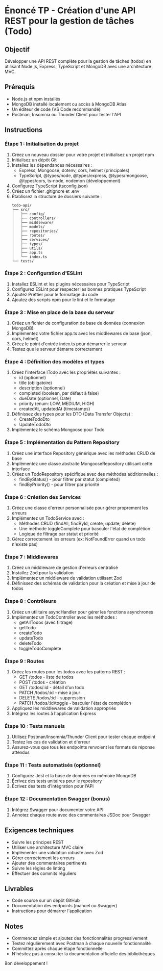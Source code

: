 # Énoncé TP - Création d'une API REST pour la gestion de tâches (Todo)

## Objectif
Développer une API REST complète pour la gestion de tâches (todos) en utilisant Node.js, Express, TypeScript et MongoDB avec une architecture MVC.

## Prérequis
- Node.js et npm installés
- MongoDB installé localement ou accès à MongoDB Atlas
- Un éditeur de code (VS Code recommandé)
- Postman, Insomnia ou Thunder Client pour tester l'API

## Instructions

### Étape 1 : Initialisation du projet
1. Créez un nouveau dossier pour votre projet et initialisez un projet npm
2. Initialisez un dépôt Git
3. Installez les dépendances nécessaires :
   - Express, Mongoose, dotenv, cors, helmet (principales)
   - TypeScript, @types/node, @types/express, @types/mongoose, @types/cors, ts-node, nodemon (développement)
4. Configurez TypeScript (tsconfig.json)
5. Créez un fichier .gitignore et .env
6. Établissez la structure de dossiers suivante :
   ```
   todo-api/
   ├── src/
   │   ├── config/
   │   ├── controllers/
   │   ├── middleware/
   │   ├── models/
   │   ├── repositories/
   │   ├── routes/
   │   ├── services/
   │   ├── types/
   │   ├── utils/
   │   ├── app.ts
   │   └── index.ts
   └── tests/
   ```

### Étape 2 : Configuration d'ESLint
1. Installez ESLint et les plugins nécessaires pour TypeScript
2. Configurez ESLint pour respecter les bonnes pratiques TypeScript
3. Ajoutez Prettier pour le formatage du code
4. Ajoutez des scripts npm pour le lint et le formatage

### Étape 3 : Mise en place de la base du serveur
1. Créez un fichier de configuration de base de données (connexion MongoDB)
2. Implémentez votre fichier app.ts avec les middlewares de base (json, cors, helmet)
3. Créez le point d'entrée index.ts pour démarrer le serveur
4. Testez que le serveur démarre correctement

### Étape 4 : Définition des modèles et types
1. Créez l'interface ITodo avec les propriétés suivantes :
   - id (optionnel)
   - title (obligatoire)
   - description (optionnel)
   - completed (boolean, par défaut à false)
   - dueDate (optionnel, Date)
   - priority (enum: LOW, MEDIUM, HIGH)
   - createdAt, updatedAt (timestamps)
2. Définissez des types pour les DTO (Data Transfer Objects) :
   - CreateTodoDto
   - UpdateTodoDto
3. Implémentez le schéma Mongoose pour Todo

### Étape 5 : Implémentation du Pattern Repository
1. Créez une interface Repository générique avec les méthodes CRUD de base
2. Implémentez une classe abstraite MongooseRepository utilisant cette interface
3. Créez un TodoRepository spécifique avec des méthodes additionnelles :
   - findByStatus() - pour filtrer par statut (completed)
   - findByPriority() - pour filtrer par priorité

### Étape 6 : Création des Services
1. Créez une classe d'erreur personnalisée pour gérer proprement les erreurs
2. Implémentez un TodoService avec :
   - Méthodes CRUD (findAll, findById, create, update, delete)
   - Une méthode toggleComplete pour basculer l'état de complétion
   - Logique de filtrage par statut et priorité
3. Gérez correctement les erreurs (ex: NotFoundError quand un todo n'existe pas)

### Étape 7 : Middlewares
1. Créez un middleware de gestion d'erreurs centralisé
2. Installez Zod pour la validation
3. Implémentez un middleware de validation utilisant Zod
4. Définissez des schémas de validation pour la création et mise à jour de todos

### Étape 8 : Contrôleurs
1. Créez un utilitaire asyncHandler pour gérer les fonctions asynchrones
2. Implémentez un TodoController avec les méthodes :
   - getAllTodos (avec filtrage)
   - getTodo
   - createTodo
   - updateTodo
   - deleteTodo
   - toggleTodoComplete

### Étape 9 : Routes
1. Créez les routes pour les todos avec les patterns REST :
   - GET /todos - liste de todos
   - POST /todos - création
   - GET /todos/:id - détail d'un todo
   - PATCH /todos/:id - mise à jour
   - DELETE /todos/:id - suppression
   - PATCH /todos/:id/toggle - basculer l'état de complétion
2. Appliquez les middlewares de validation appropriés
3. Intégrez les routes à l'application Express

### Étape 10 : Tests manuels
1. Utilisez Postman/Insomnia/Thunder Client pour tester chaque endpoint
2. Testez les cas de validation et d'erreur
3. Assurez-vous que tous les endpoints renvoient les formats de réponse attendus

### Étape 11 : Tests automatisés (optionnel)
1. Configurez Jest et la base de données en mémoire MongoDB
2. Écrivez des tests unitaires pour le repository
3. Écrivez des tests d'intégration pour l'API

### Étape 12 : Documentation Swagger (bonus)
1. Intégrez Swagger pour documenter votre API
2. Annotez chaque route avec des commentaires JSDoc pour Swagger

## Exigences techniques
- Suivre les principes REST
- Utiliser une architecture MVC claire
- Implémenter une validation robuste avec Zod
- Gérer correctement les erreurs
- Ajouter des commentaires pertinents
- Suivre les règles de linting
- Effectuer des commits réguliers

## Livrables
- Code source sur un dépôt GitHub
- Documentation des endpoints (manuel ou Swagger)
- Instructions pour démarrer l'application

## Notes
- Commencez simple et ajoutez des fonctionnalités progressivement
- Testez régulièrement avec Postman à chaque nouvelle fonctionnalité
- Committez après chaque étape fonctionnelle
- N'hésitez pas à consulter la documentation officielle des bibliothèques

Bon développement ! 